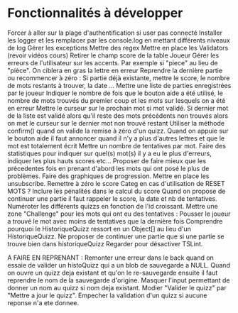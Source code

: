 # Fonctionnalités à développer
  Forcer à aller sur la plage d'authentification si user pas connecté
  Installer les logger et les remplacer par les console.log en mettant différents niveaux de log
  Gérer les exceptions
  Mettre des regex
  Mettre en place les Validators (revoir vidéos cours)
  Retirer le champ score de la table Joueur
  Gérer les erreurs de l'utilisateur sur les accents. Par exemple si "piece" au lieu de "pièce". On ciblera en gras
  la lettre en erreur
  Reprendre la dernière partie ou recommencer à zéro : Si partie déjà existante, mettre le score, le nombre de mots restants à trouver, la date ...
  Mettre une liste de parties enregistrées par le joueur
  Indiquer le nombre de fois que le bouton aide a été utilisé, le nombre de mots trouvés du premier coup et les mots sur lesquels on a été en erreur
  Mettre le curseur sur le prochain mot si mot validé. Si dernier mot de la liste est validé alors qu'il reste des mots précédents non trouvés
  alors on met le curseur sur le dernier mot non trouvé restant
  Utiliser la méthode confirm() quand on valide la remise à zéro d'un quizz.
  Quand on appuie sur le bouton aide il faut annoncer quand il n'y a plus d'autres lettres et que le mot est totalement écrit
  Mettre un nombre de tentatives par mot.
  Faire des statistiques pour indiquer sur quel(s) mot(s) il y a eu le plus d'erreurs, indiquer les plus hauts scores etc...
  Proposer de faire mieux que les précedentes fois en prenant d'abord les mots qui ont posé le plus de problèmes.
  Faire des graphiques de progression.
  Mettre en place les unsubscribe.
  Remettre à zéro le score Categ en cas d'utilisation de RESET MOTS ?
  Inclure les pénalités dans le calcul du score
  Quand on propose de continuer une partie il faut rappeler  le score, la date et nb de tentatives. Numéroter les différents quizzs en fonction de l'id 
  croissant.
  Mettre une zone "Challenge" pour les mots qui ont eu des tentatives : Pousser le joueur a trouvé le mot avec moins de tentatives que la dernière fois
  Comprendre pourquoi le HistoriqueQuizz ressort en un Object[] au lieu d'un HistoriqueQuizz.
  Ne proposer de continuer une partie que si une partie se trouve bien dans historiqueQuizz
  Regarder pour désactiver TSLint.

  A FAIRE EN REPRENANT :
  Remonter une erreur dans le back quand on essaie de valider un histoQuizz qui a un blob de sauvegarde a NULL.
  Quand on ouvre un quizz deja existant et qu'on le re-sauvegarde ensuite il faut reprendre le nom de la sauvegarde d'origine. Masquer l'input permettant de donner un nom
  au quizz si nom deja existant. Modier "Valider le quizz" par "Mettre a jour le quizz".
  Empecher la validation d'un quizz si aucune reponse n'a ete donnee.
